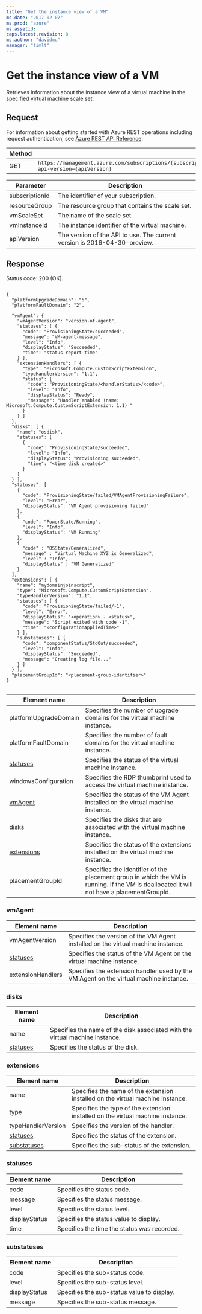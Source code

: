 ```yaml
---
title: "Get the instance view of a VM"
ms.date: "2017-02-07"
ms.prod: "azure"
ms.assetid:
caps.latest.revision: 8
ms.author: "davidmu"
manager: "timlt"
---
```

# Get the instance view of a VM
Retrieves information about the instance view of a virtual machine in the specified virtual machine scale set.    
    
## Request    

For information about getting started with Azure REST operations including request authentication, see [Azure REST API Reference](../../../index.md).    
    
|Method|Request URI|    
|------------|-----------------|    
|GET|`https://management.azure.com/subscriptions/{subscriptionId}/resourceGroups/{resourceGroup}/providers/Microsoft.Compute/VirtualMachineScaleSets/{vmScaleSet}/VirtualMachines/{vmInstanceId}/instanceView?api-version={apiVersion}`|    
    
| Parameter | Description |
| --------- | ----------- |
| subscriptionId | The identifier of your subscription. |
| resourceGroup | The resource group that contains the scale set. |
| vmScaleSet | The name of the scale set. |
| vmInstanceId | The instance identifier of the virtual machine. | 
| apiVersion | The version of the API to use. The current version is 2016-04-30-preview. |       
    
## Response    

Status code: 200 (OK).    
    
```    
    
{    
  "platformUpgradeDomain": "5",    
  "platformFaultDomain": "2",     
    
  "vmAgent": {     
    "vmAgentVersion": "version-of-agent",     
    "statuses": [ {     
      "code": "ProvisioningState/succeeded",     
      "message": "VM-agent-message",     
      "level": "Info",     
      "displayStatus": "Succeeded",     
      "time": "status-report-time"     
    } ],     
    "extensionHandlers": [ {     
      "type": "Microsoft.Compute.CustomScriptExtension",     
      "typeHandlerVersion": "1.1",     
      "status": {     
        "code": "ProvisioningState/<handlerStatus>/<code>",     
        "level": "Info",     
        "displayStatus": "Ready",     
        "message": "Handler enabled (name: Microsoft.Compute.CustomScriptExtension: 1.1) "     
      }     
    } ]     
  },      
  "disks": [ {     
    "name": "osdisk",     
    "statuses": [ 
      {     
        "code": "ProvisioningState/succeeded",     
        "level": "Info",     
        "displayStatus": "Provisioning succeeded",     
        "time": "<time disk created>"     
      } 
    ]     
  } ],     
  "statuses": [ 
    {     
      "code": "ProvisioningState/failed/VMAgentProvisioningFailure",     
      "level": "Error",     
      "displayStatus": "VM Agent provisioning failed"     
    },     
    {     
      "code": "PowerState/Running",     
      "level": "Info",     
      "displayStatus": "VM Running"     
    },    
    {     
      "code" : "OSState/Generalized",     
      "message" : "Virtual Machine XYZ is Generalized",     
      "level" : "Info",     
      "displayStatus" : "VM Generalized"     
    } 
  ],    
  "extensions": [ {     
    "name": "mydomainjoinscript",     
    "type": "Microsoft.Compute.CustomScriptExtension",    
    "typeHandlerVersion": "1.1",     
    "statuses": [ {     
      "code": "ProvisioningState/failed/-1",     
      "level": "Error",     
      "displayStatus": "<operation> - <status>",     
      "message": "Script exited with code -1",     
      "time": "<configurationAppliedTime>"     
    } ],     
    "substatuses": [ {     
      "code": "componentStatus/StdOut/succeeded",     
      "level": "Info",     
      "displayStatus": "Succeeded",     
      "message": "Creating log file..."     
    } ]     
  } ],
  "placementGroupId": "<placement-group-identifier>"    
}    
    
```    
    
|Element name|Description|    
|------------------|-----------------|    
|platformUpgradeDomain|Specifies the number of upgrade domains for the virtual machine instance.|    
|platformFaultDomain|Specifies the number of fault domains for the virtual machine instance.|    
|[statuses](#statuses)|Specifies the status of the virtual machine instance.|    
|windowsConfiguration|Specifies the RDP thumbprint used to access the virtual machine instance.|    
|[vmAgent](#vmagent)|Specifies the status of the VM Agent installed on the virtual machine instance.|    
|[disks](#disks)|Specifies the disks that are associated with the virtual machine instance.|    
|[extensions](#extensions)|Specifies the status of the extensions installed on the virtual machine instance.| 
|placementGroupId|Specifies the identifier of the placement group in which the VM is running. If the VM is deallocated it will not have a placementGroupId.   
    
###  <a name="vmagent"></a> vmAgent    
    
|Element name|Description|    
|------------------|-----------------|    
|vmAgentVersion|Specifies the version of the VM Agent installed on the virtual machine instance.|    
|[statuses](#statuses)|Specifies the status of the VM Agent on the virtual machine instance.|    
|extensionHandlers|Specifies the extension handler used by the VM Agent on the virtual machine instance.|    
    
###  <a name="disks"></a> disks    
    
|Element name|Description|    
|------------------|-----------------|    
|name|Specifies the name of the disk associated with the virtual machine instance.|    
|[statuses](#statuses)|Specifies the status of the disk.|    
    
###  <a name="bk_extensions"></a> extensions    
    
|Element name|Description|    
|------------------|-----------------|    
|name|Specifies the name of the extension installed on the virtual machine instance.|    
|type|Specifies the type of the extension installed on the virtual machine instance.|    
|typeHandlerVersion|Specifies the version of the handler.|    
|[statuses](#statuses)|Specifies the status of the extension.|    
|[substatuses](#substatuses)|Specifies the sub-status of the extension.|    
    
###  <a name="bk_statuses"></a> statuses    
    
|Element name|Description|    
|------------------|-----------------|    
|code|Specifies the status code.|    
|message|Specifies the status message.|    
|level|Specifies the status level.|    
|displayStatus|Specifies the status value to display.|    
|time|Specifies the time the status was recorded.|    
    
###  <a name="bk_substatuses"></a> substatuses    
    
|Element name|Description|    
|------------------|-----------------|    
|code|Specifies the sub-status code.|    
|level|Specifies the sub-status level.|    
|displayStatus|Specifies the sub-status value to display.|    
|message|Specifies the sub-status message.|